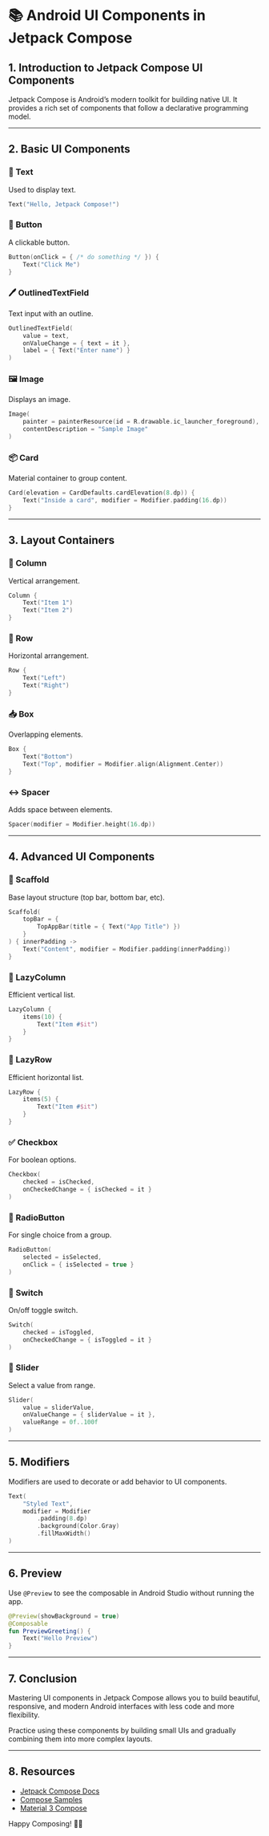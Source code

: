 # 📚 Android UI Components in Jetpack Compose

## 1. Introduction to Jetpack Compose UI Components
Jetpack Compose is Android’s modern toolkit for building native UI. It provides a rich set of components that follow a declarative programming model.

---

## 2. Basic UI Components

### 📝 Text
Used to display text.
```kotlin
Text("Hello, Jetpack Compose!")
```

### 🔘 Button
A clickable button.
```kotlin
Button(onClick = { /* do something */ }) {
    Text("Click Me")
}
```

### 🖊️ OutlinedTextField
Text input with an outline.
```kotlin
OutlinedTextField(
    value = text,
    onValueChange = { text = it },
    label = { Text("Enter name") }
)
```

### 🖼️ Image
Displays an image.
```kotlin
Image(
    painter = painterResource(id = R.drawable.ic_launcher_foreground),
    contentDescription = "Sample Image"
)
```

### 📦 Card
Material container to group content.
```kotlin
Card(elevation = CardDefaults.cardElevation(8.dp)) {
    Text("Inside a card", modifier = Modifier.padding(16.dp))
}
```

---

## 3. Layout Containers

### 🔲 Column
Vertical arrangement.
```kotlin
Column {
    Text("Item 1")
    Text("Item 2")
}
```

### 🔳 Row
Horizontal arrangement.
```kotlin
Row {
    Text("Left")
    Text("Right")
}
```

### 📥 Box
Overlapping elements.
```kotlin
Box {
    Text("Bottom")
    Text("Top", modifier = Modifier.align(Alignment.Center))
}
```

### ↔️ Spacer
Adds space between elements.
```kotlin
Spacer(modifier = Modifier.height(16.dp))
```

---

## 4. Advanced UI Components

### 🧭 Scaffold
Base layout structure (top bar, bottom bar, etc).
```kotlin
Scaffold(
    topBar = {
        TopAppBar(title = { Text("App Title") })
    }
) { innerPadding ->
    Text("Content", modifier = Modifier.padding(innerPadding))
}
```

### 🧱 LazyColumn
Efficient vertical list.
```kotlin
LazyColumn {
    items(10) {
        Text("Item #$it")
    }
}
```

### 🧱 LazyRow
Efficient horizontal list.
```kotlin
LazyRow {
    items(5) {
        Text("Item #$it")
    }
}
```

### ✅ Checkbox
For boolean options.
```kotlin
Checkbox(
    checked = isChecked,
    onCheckedChange = { isChecked = it }
)
```

### 🔘 RadioButton
For single choice from a group.
```kotlin
RadioButton(
    selected = isSelected,
    onClick = { isSelected = true }
)
```

### 🧩 Switch
On/off toggle switch.
```kotlin
Switch(
    checked = isToggled,
    onCheckedChange = { isToggled = it }
)
```

### 🔢 Slider
Select a value from range.
```kotlin
Slider(
    value = sliderValue,
    onValueChange = { sliderValue = it },
    valueRange = 0f..100f
)
```

---

## 5. Modifiers
Modifiers are used to decorate or add behavior to UI components.
```kotlin
Text(
    "Styled Text",
    modifier = Modifier
        .padding(8.dp)
        .background(Color.Gray)
        .fillMaxWidth()
)
```

---

## 6. Preview
Use `@Preview` to see the composable in Android Studio without running the app.
```kotlin
@Preview(showBackground = true)
@Composable
fun PreviewGreeting() {
    Text("Hello Preview")
}
```

---

## 7. Conclusion
Mastering UI components in Jetpack Compose allows you to build beautiful, responsive, and modern Android interfaces with less code and more flexibility.

Practice using these components by building small UIs and gradually combining them into more complex layouts.

---

## 8. Resources
- [Jetpack Compose Docs](https://developer.android.com/jetpack/compose)
- [Compose Samples](https://github.com/android/compose-samples)
- [Material 3 Compose](https://developer.android.com/jetpack/compose/material3)

Happy Composing! 🎨📱

